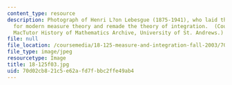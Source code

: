 ```yaml
---
content_type: resource
description: Photograph of Henri L?on Lebesgue (1875-1941), who laid the groundwork
  for modern measure theory and remade the theory of integration.  (Courtesy of The
  MacTutor History of Mathematics Archive, University of St. Andrews.)
file: null
file_location: /coursemedia/18-125-measure-and-integration-fall-2003/70d02cb821c5e62afd7fbbc2ffe49ab4_18-125f03.jpg
file_type: image/jpeg
resourcetype: Image
title: 18-125f03.jpg
uid: 70d02cb8-21c5-e62a-fd7f-bbc2ffe49ab4
---
```

